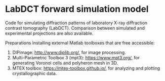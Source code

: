 # LabDCT forward simulation model
Code for simulating diffraction patterns of laboratory X-ray diffraction contrast tomography (LabDCT).
Comparison between simulated and experimental projections are also available.

Preparations
Installing external Matlab toolboxes that are free accessible:
1. DIPimage: http://www.diplib.org/, for image processing.
2. Multi-Parametric Toolbox 3 (mpt3): https://www.mpt3.org/, for generating Voronoi cells and polyheron mesh in 3D.
3. MTEX toolbox: https://mtex-toolbox.github.io/, for analyzing and plotting crystallographic data.




